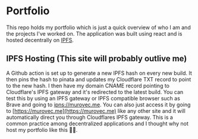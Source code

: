 # Portfolio

This repo holds my portfolio which is just a quick overview of who I am and the projects I've worked on. The application was built using react and is hosted decentrally on [IPFS](https://ipfs.io/).

## IPFS Hosting (This site will probably outlive me)

A Github action is set up to generate a new IPFS hash on every new build. It then pins the hash to pinata and updates my Cloudflare TXT record to point to the new hash. I then have my domain CNAME record pointing to Cloudflare's IPFS gateway and it's redirected to the latest build. You can test this by using an IPFS gateway or IPFS compatible browser such as Brave and going to [ipns://murovec.me](ipns://murovec.me). You can also just access it by going to [https://murovec.me](https://murovec.me) like any other site and it will automatically direct you through Cloudflares IPFS gateway. This is a common practice among decentralized applications and I thought why not host my portfolio like this 🤷‍♂️.
